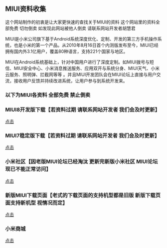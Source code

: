 ## MIUI资料收集

这个网站制作的初衷是让大家更快速的查找关于MIUI的资料 这个网站里的资料全部免费 切勿倒卖 如发现此网站被他人倒卖 请联系网站开发者胡慧君

MIUI是小米公司旗下基于Android系统深度优化、定制、开发的第三方手机操作系统，也是小米的第一个产品。从2010年8月16日首个内测版发布至今，MIUI已经拥有国内外3.1亿用户，覆盖80种语言，支持221个国家与地区。

MIUI在Android系统基础上，针对中国用户进行了深度定制。如MIUI拨号与短信、MIUI安全中心、小米消息推送服务、应用双开与系统分身、MIUI天气、小米云服务、照明弹、拦截网等等 。并且MIUI开发团队会在MIUI论坛上直接与用户交流，接收用户反馈并持续改进系统，让用户参与到系统开发来。

### 以下为MIUI各资料 全部免费 禁止倒卖

### MIUI8开发版下载【若资料过期 请联系网站开发者 我们会及时更新】
[点击](http://www.miui.com/zt/miui8/dev.html)

### MIUI7稳定版下载【若资料过期 请联系网站开发者 我们会及时更新】
[点击](http://www.miui.com/zt/miui7stable/download.html)

### 小米社区【因老版MIUI论坛已经淘汰 更新完新版小米社区 MIUI论坛现已不能正常访问】
[点击](https://www.xiaomi.cn/)

### 新版MIUI下载页面【老式的下载页面的支持机型都是旧版 新版下载页面支持新机型 视情况而定】
[点击](https://www.miui.com/download.html)

### 小米商城 
[点击](https://www.mi.com)
